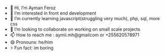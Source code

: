 - 👋 Hi, I’m Ayman Feroz
- 👀 I’m interested in front end development
- 🌱 I’m currently learning javascript(struggling very much), php, sql, more css
- 💞️ I’m looking to collaborate on working on small scale projects 
- 📫 How to reach me : aymii.mh@gmailcom or +255620578971
- 😄 Pronouns: he/him
- ⚡ Fun fact: im boring

<!---
Aymii-mh/Aymii-mh is a ✨ special ✨ repository because its `README.md` (this file) appears on your GitHub profile.
You can click the Preview link to take a look at your changes.
--->
